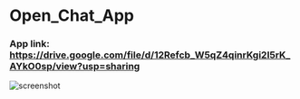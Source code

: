# Open_Chat_App
### App link: https://drive.google.com/file/d/12Refcb_W5qZ4qinrKgi2I5rK_AYkO0sp/view?usp=sharing
![screenshot](https://github.com/Yash-946/Open_Chat_App/assets/88927053/fea31551-1242-48ac-b070-10e7cca6a3f2)

